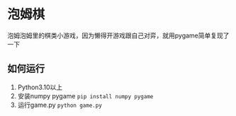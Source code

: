 # 泡姆棋
泡姆泡姆里的棋类小游戏，因为懒得开游戏跟自己对弈，就用pygame简单复现了一下
## 如何运行
1. Python3.10以上
2. 安装numpy pygame
`pip install numpy pygame`
3. 运行game.py
`python game.py`
